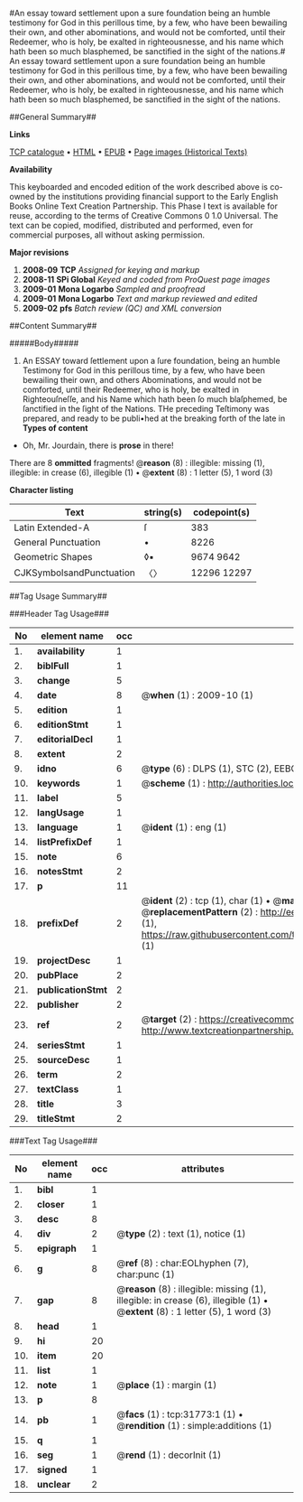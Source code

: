 #An essay toward settlement upon a sure foundation being an humble testimony for God in this perillous time, by a few, who have been bewailing their own, and other abominations, and would not be comforted, until their Redeemer, who is holy, be exalted in righteousnesse, and his name which hath been so much blasphemed, be sanctified in the sight of the nations.#
An essay toward settlement upon a sure foundation being an humble testimony for God in this perillous time, by a few, who have been bewailing their own, and other abominations, and would not be comforted, until their Redeemer, who is holy, be exalted in righteousnesse, and his name which hath been so much blasphemed, be sanctified in the sight of the nations.

##General Summary##

**Links**

[TCP catalogue](http://www.ota.ox.ac.uk/tcp/)  • 
[HTML](http://tei.it.ox.ac.uk/tcp/Texts-HTML/free/A38/A38635.html)  • 
[EPUB](http://tei.it.ox.ac.uk/tcp/Texts-EPUB/free/A38/A38635.epub) • 
[Page images (Historical Texts)](https://data.historicaltexts.jisc.ac.uk/view?pubId=eebo-99827355e&pageId=eebo-99827355e-31773-1)

**Availability**

This keyboarded and encoded edition of the
	       work described above is co-owned by the institutions
	       providing financial support to the Early English Books
	       Online Text Creation Partnership. This Phase I text is
	       available for reuse, according to the terms of Creative
	       Commons 0 1.0 Universal. The text can be copied,
	       modified, distributed and performed, even for
	       commercial purposes, all without asking permission.

**Major revisions**

1. __2008-09__ __TCP__ *Assigned for keying and markup*
1. __2008-11__ __SPi Global__ *Keyed and coded from ProQuest page images*
1. __2009-01__ __Mona Logarbo__ *Sampled and proofread*
1. __2009-01__ __Mona Logarbo__ *Text and markup reviewed and edited*
1. __2009-02__ __pfs__ *Batch review (QC) and XML conversion*

##Content Summary##

#####Body#####

1. An ESSAY toward ſettlement upon a ſure foundation, being an humble Testimony for God in this perillous time, by a few, who have been bewailing their own, and others Abominations, and would not be comforted, until their Redeemer, who is holy, be exalted in Righteouſneſſe, and his Name which hath been ſo much blaſphemed, be ſanctified in the ſight of the Nations.
THe preceding Teſtimony was prepared, and ready to be publi•hed at the breaking forth of the late in
**Types of content**

  * Oh, Mr. Jourdain, there is **prose** in there!

There are 8 **ommitted** fragments! 
 @__reason__ (8) : illegible: missing (1), illegible: in crease (6), illegible (1)  •  @__extent__ (8) : 1 letter (5), 1 word (3)

**Character listing**


|Text|string(s)|codepoint(s)|
|---|---|---|
|Latin Extended-A|ſ|383|
|General Punctuation|•|8226|
|Geometric Shapes|◊▪|9674 9642|
|CJKSymbolsandPunctuation|〈〉|12296 12297|

##Tag Usage Summary##

###Header Tag Usage###

|No|element name|occ|attributes|
|---|---|---|---|
|1.|__availability__|1||
|2.|__biblFull__|1||
|3.|__change__|5||
|4.|__date__|8| @__when__ (1) : 2009-10 (1)|
|5.|__edition__|1||
|6.|__editionStmt__|1||
|7.|__editorialDecl__|1||
|8.|__extent__|2||
|9.|__idno__|6| @__type__ (6) : DLPS (1), STC (2), EEBO-CITATION (1), PROQUEST (1), VID (1)|
|10.|__keywords__|1| @__scheme__ (1) : http://authorities.loc.gov/ (1)|
|11.|__label__|5||
|12.|__langUsage__|1||
|13.|__language__|1| @__ident__ (1) : eng (1)|
|14.|__listPrefixDef__|1||
|15.|__note__|6||
|16.|__notesStmt__|2||
|17.|__p__|11||
|18.|__prefixDef__|2| @__ident__ (2) : tcp (1), char (1)  •  @__matchPattern__ (2) : ([0-9\-]+):([0-9IVX]+) (1), (.+) (1)  •  @__replacementPattern__ (2) : http://eebo.chadwyck.com/downloadtiff?vid=$1&page=$2 (1), https://raw.githubusercontent.com/textcreationpartnership/Texts/master/tcpchars.xml#$1 (1)|
|19.|__projectDesc__|1||
|20.|__pubPlace__|2||
|21.|__publicationStmt__|2||
|22.|__publisher__|2||
|23.|__ref__|2| @__target__ (2) : https://creativecommons.org/publicdomain/zero/1.0/ (1), http://www.textcreationpartnership.org/docs/. (1)|
|24.|__seriesStmt__|1||
|25.|__sourceDesc__|1||
|26.|__term__|2||
|27.|__textClass__|1||
|28.|__title__|3||
|29.|__titleStmt__|2||


###Text Tag Usage###

|No|element name|occ|attributes|
|---|---|---|---|
|1.|__bibl__|1||
|2.|__closer__|1||
|3.|__desc__|8||
|4.|__div__|2| @__type__ (2) : text (1), notice (1)|
|5.|__epigraph__|1||
|6.|__g__|8| @__ref__ (8) : char:EOLhyphen (7), char:punc (1)|
|7.|__gap__|8| @__reason__ (8) : illegible: missing (1), illegible: in crease (6), illegible (1)  •  @__extent__ (8) : 1 letter (5), 1 word (3)|
|8.|__head__|1||
|9.|__hi__|20||
|10.|__item__|20||
|11.|__list__|1||
|12.|__note__|1| @__place__ (1) : margin (1)|
|13.|__p__|8||
|14.|__pb__|1| @__facs__ (1) : tcp:31773:1 (1)  •  @__rendition__ (1) : simple:additions (1)|
|15.|__q__|1||
|16.|__seg__|1| @__rend__ (1) : decorInit (1)|
|17.|__signed__|1||
|18.|__unclear__|2||
